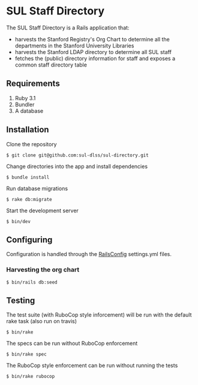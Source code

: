# SUL Staff Directory

The SUL Staff Directory is a Rails application that:

 - harvests the Stanford Registry's Org Chart to determine all the departments in the Stanford University Libraries
 - harvests the Stanford LDAP directory to determine all SUL staff
 - fetches the (public) directory information for staff and exposes a common staff directory table

## Requirements

1. Ruby 3.1
2. Bundler
3. A database

## Installation

Clone the repository

    $ git clone git@github.com:sul-dlss/sul-directory.git

Change directories into the app and install dependencies

    $ bundle install

Run database migrations

    $ rake db:migrate

Start the development server

    $ bin/dev

## Configuring

Configuration is handled through the [RailsConfig](/railsconfig/rails_config) settings.yml files.

### Harvesting the org chart

```console
$ bin/rails db:seed
```

## Testing

The test suite (with RuboCop style inforcement) will be run with the default rake task (also run on travis)

    $ bin/rake

The specs can be run without RuboCop enforcement

    $ bin/rake spec

The RuboCop style enforcement can be run without running the tests

    $ bin/rake rubocop
